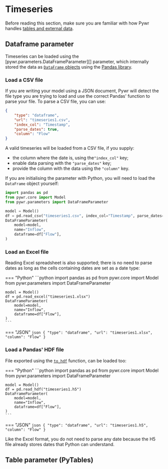 # Timeseries

Before reading this section, make sure you are familiar with how Pywr
handles [tables and external data](../tables.md#timeseries).

## Dataframe parameter
Timeseries can be loaded using the [pywr.parameters.DataFrameParameter][] parameter, which
internally stored the data as [`DataFrame` objects](https://pandas.pydata.org/pandas-docs/stable/reference/api/pandas.DataFrame.html)
using the [Pandas library](https://pandas.pydata.org).

### Load a CSV file
If you are writing your model using a JSON document, Pywr will detect the file type you are trying to
load and use the correct Pandas' function to parse your file. To parse a CSV file, you can use:

```json
{
    "type": "dataframe",
    "url": "timeseries1.csv",
    "index_col": "Timestamp",
    "parse_dates": true,
    "column": "Flow"
}
```

A valid timeseries will be loaded from a CSV file, if you supply:

- the column where the date is, using the`"index_col"` key;
- enable data parsing with the `"parse_dates"` key; 
- provide the column with the data using the `"column"` key.

If you are initialising the parameter with Python, you will need to load the `DataFrame` object
yourself:

```python
import pandas as pd
from pywr.core import Model
from pywr.parameters import DataFrameParameter

model = Model()
df = pd.read_csv("timeseries1.csv", index_col="Timestamp", parse_dates=True)
DataFrameParameter(
    model=model,
    name="Inflow",
    dataframe=df["Flow"],
)
```

### Load an Excel file
Reading Excel spreadsheet is also supported; there is no need to parse dates as long as
the cells containing dates are set as a date type:


=== "Python"
    ```python
    import pandas as pd
    from pywr.core import Model
    from pywr.parameters import DataFrameParameter
    
    model = Model()
    df = pd.read_excel("timeseries1.xlsx")
    DataFrameParameter(
        model=model,
        name="Inflow",
        dataframe=df["Flow"],
    )
    ```

=== "JSON"
    ```json
    {
        "type": "dataframe",
        "url": "timeseries1.xlsx",
        "column": "Flow"
    }
    ```


### Load a Pandas' HDF file
File exported using the [`to_hdf`](https://pandas.pydata.org/pandas-docs/stable/reference/api/pandas.DataFrame.to_hdf.html)
function, can be loaded too:


=== "Python"
    ```python
    import pandas as pd
    from pywr.core import Model
    from pywr.parameters import DataFrameParameter
    
    model = Model()
    df = pd.read_hdf("timeseries1.h5")
    DataFrameParameter(
        model=model,
        name="Inflow",
        dataframe=df["Flow"],
    )
    ```

=== "JSON"
    ```json
    {
        "type": "dataframe",
        "url": "timeseries1.h5",
        "column": "Flow"
    }
    ```

Like the Excel format, you do not need to parse any date because the H5 file already stores dates that
Python can understand.

## Table parameter (PyTables)
